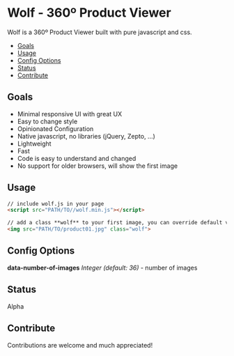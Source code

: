# Wolf - 360º Product Viewer

Wolf is a 360º Product Viewer built with pure javascript and css.

- [Goals](#goals)
- [Usage](#usage)
- [Config Options](#config-options)
- [Status](#status)
- [Contribute](#contribute)

## Goals
- Minimal responsive UI with great UX
- Easy to change style
- Opinionated Configuration
- Native javascript, no libraries (jQuery, Zepto, ...)
- Lightweight
- Fast
- Code is easy to understand and changed
- No support for older browsers, will show the first image

## Usage

``` html
// include wolf.js in your page
<script src="PATH/TO//wolf.min.js"></script>

// add a class **wolf** to your first image, you can override default values with the data-attribute
<img src="PATH/TO/product01.jpg" class="wolf">
```

## Config Options

**data-number-of-images**  *Integer (default: 36)* - number of images

## Status

Alpha

## Contribute
Contributions are welcome and much appreciated!
